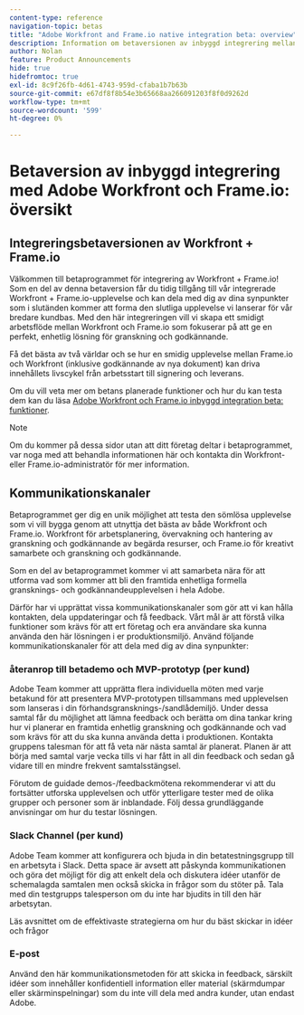 ```yaml
---
content-type: reference
navigation-topic: betas
title: "Adobe Workfront and Frame.io native integration beta: overview"
description: Information om betaversionen av inbyggd integrering mellan Adobe Workfront och Frame.io
author: Nolan
feature: Product Announcements
hide: true
hidefromtoc: true
exl-id: 8c9f26fb-4d61-4743-959d-cfaba1b7b63b
source-git-commit: e67df8f8b54e3b65668aa266091203f8f0d9262d
workflow-type: tm+mt
source-wordcount: '599'
ht-degree: 0%

---
```


# Betaversion av inbyggd integrering med Adobe Workfront och Frame.io: översikt

## Integreringsbetaversionen av Workfront + Frame.io

Välkommen till betaprogrammet för integrering av Workfront + Frame.io! Som en del av denna betaversion får du tidig tillgång till vår integrerade Workfront + Frame.io-upplevelse och kan dela med dig av dina synpunkter som i slutänden kommer att forma den slutliga upplevelse vi lanserar för vår bredare kundbas. Med den här integreringen vill vi skapa ett smidigt arbetsflöde mellan Workfront och Frame.io som fokuserar på att ge en perfekt, enhetlig lösning för granskning och godkännande.

Få det bästa av två världar och se hur en smidig upplevelse mellan Frame.io och Workfront (inklusive godkännande av nya dokument) kan driva innehållets livscykel från arbetsstart till signering och leverans.


Om du vill veta mer om betans planerade funktioner och hur du kan testa dem kan du läsa [Adobe Workfront och Frame.io inbyggd integration beta: funktioner](/help/quicksilver/product-announcements/betas/frame-io-wf-integration-alpha/frame-io-wf-integration-alpha-features.md).

>[!NOTE]
>
>Om du kommer på dessa sidor utan att ditt företag deltar i betaprogrammet, var noga med att behandla informationen här och kontakta din Workfront- eller Frame.io-administratör för mer information.

## Kommunikationskanaler

Betaprogrammet ger dig en unik möjlighet att testa den sömlösa upplevelse som vi vill bygga genom att utnyttja det bästa av både Workfront och Frame.io. Workfront för arbetsplanering, övervakning och hantering av granskning och godkännande av begärda resurser, och Frame.io för kreativt samarbete och granskning och godkännande.

Som en del av betaprogrammet kommer vi att samarbeta nära för att utforma vad som kommer att bli den framtida enhetliga formella gransknings- och godkännandeupplevelsen i hela Adobe.

Därför har vi upprättat vissa kommunikationskanaler som gör att vi kan hålla kontakten, dela uppdateringar och få feedback. Vårt mål är att förstå vilka funktioner som krävs för att ert företag och era användare ska kunna använda den här lösningen i er produktionsmiljö. Använd följande kommunikationskanaler för att dela med dig av dina synpunkter:

### återanrop till betademo och MVP-prototyp (per kund)

Adobe Team kommer att upprätta flera individuella möten med varje betakund för att presentera MVP-prototypen tillsammans med upplevelsen som lanseras i din förhandsgransknings-/sandlådemiljö. Under dessa samtal får du möjlighet att lämna feedback och berätta om dina tankar kring hur vi planerar en framtida enhetlig granskning och godkännande och vad som krävs för att du ska kunna använda detta i produktionen. Kontakta gruppens talesman för att få veta när nästa samtal är planerat. Planen är att börja med samtal varje vecka tills vi har fått in all din feedback och sedan gå vidare till en mindre frekvent samtalsstängsel.

Förutom de guidade demos-/feedbackmötena rekommenderar vi att du fortsätter utforska upplevelsen och utför ytterligare tester med de olika grupper och personer som är inblandade. Följ dessa grundläggande anvisningar om hur du testar lösningen.

### Slack Channel (per kund)

Adobe Team kommer att konfigurera och bjuda in din betatestningsgrupp till en arbetsyta i Slack. Detta space är avsett att påskynda kommunikationen och göra det möjligt för dig att enkelt dela och diskutera idéer utanför de schemalagda samtalen men också skicka in frågor som du stöter på. Tala med din testgrupps talesperson om du inte har bjudits in till den här arbetsytan.

Läs avsnittet om de effektivaste strategierna om hur du bäst skickar in idéer och frågor

### E-post

Använd den här kommunikationsmetoden för att skicka in feedback, särskilt idéer som innehåller konfidentiell information eller material (skärmdumpar eller skärminspelningar) som du inte vill dela med andra kunder, utan endast Adobe.


<!--
## Send feedback 

We value your input and believe that your perspective is crucial in helping us create the best experience possible. Because we're specifically looking at understanding what capabilities would be required to have you adopt the solution in Production, please   

Mention it during our regular demo/feedback calls 

Share it on our beta program slack channel  

Or send it via e-mail to ossmann@adobe.com 

### How to best submit ideas 

Please try to give as much context as possible by describing 

The goal you want to achieve (aka "Job-to-be-done") 

the problem that keeps you from achieving this goal 

how a potential solution could look like 

Don't forget to include screenshots or screen recordings as well as examples to best describe your idea.  

## How to best submit issues / bugs 

In case you discover any issues or bugs please share them via our Slack channel so it's easier for the team to ask questions and have them resolved as soon as possible. 

Please try to give as much context as possible by answering the following questions: 

What did you expect to happen? 

What really happened? 

Steps to reproduce the issue?  

Please attach a screenshot if possible -->
